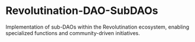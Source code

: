 # Revolutination-DAO-SubDAOs
Implementation of sub-DAOs within the Revolutination ecosystem, enabling specialized functions and community-driven initiatives.
